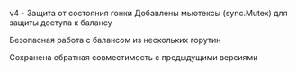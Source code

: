 v4 - Защита от состояния гонки
Добавлены мьютексы (sync.Mutex) для защиты доступа к балансу

Безопасная работа с балансом из нескольких горутин

Сохранена обратная совместимость с предыдущими версиями